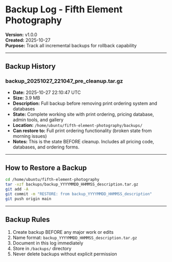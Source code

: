 # Backup Log - Fifth Element Photography
**Version:** v1.0.0  
**Created:** 2025-10-27  
**Purpose:** Track all incremental backups for rollback capability

---

## Backup History

### backup_20251027_221047_pre_cleanup.tar.gz
- **Date:** 2025-10-27 22:10:47 UTC
- **Size:** 3.9 MB
- **Description:** Full backup before removing print ordering system and databases
- **State:** Complete working site with print ordering, pricing database, admin tools, and gallery
- **Location:** `/home/ubuntu/fifth-element-photography/backups/`
- **Can restore to:** Full print ordering functionality (broken state from morning issues)
- **Notes:** This is the state BEFORE cleanup. Includes all pricing code, databases, and ordering forms.

---

## How to Restore a Backup

```bash
cd /home/ubuntu/fifth-element-photography
tar -xzf backups/backup_YYYYMMDD_HHMMSS_description.tar.gz
git add -A
git commit -m "RESTORE: from backup_YYYYMMDD_HHMMSS_description"
git push origin main
```

---

## Backup Rules
1. Create backup BEFORE any major work or edits
2. Name format: `backup_YYYYMMDD_HHMMSS_description.tar.gz`
3. Document in this log immediately
4. Store in `/backups/` directory
5. Never delete backups without explicit permission

